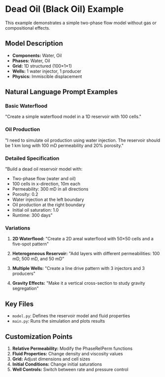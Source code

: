# Dead Oil (Black Oil) Example

This example demonstrates a simple two-phase flow model without gas or compositional effects.

## Model Description

- **Components:** Water, Oil
- **Phases:** Water, Oil
- **Grid:** 1D structured (100×1×1)
- **Wells:** 1 water injector, 1 producer
- **Physics:** Immiscible displacement

## Natural Language Prompt Examples

### Basic Waterflood
"Create a simple waterflood model in a 1D reservoir with 100 cells."

### Oil Production
"I need to simulate oil production using water injection. The reservoir should be 1 km long with 100 mD permeability and 20% porosity."

### Detailed Specification
"Build a dead oil reservoir model with:
- Two-phase flow (water and oil)
- 100 cells in x-direction, 10m each
- Permeability: 300 mD in all directions
- Porosity: 0.2
- Water injection at the left boundary
- Oil production at the right boundary
- Initial oil saturation: 1.0
- Runtime: 300 days"

### Variations

1. **2D Waterflood:**
   "Create a 2D areal waterflood with 50×50 cells and a five-spot pattern"

2. **Heterogeneous Reservoir:**
   "Add layers with different permeabilities: 100 mD, 500 mD, and 50 mD"

3. **Multiple Wells:**
   "Create a line drive pattern with 3 injectors and 3 producers"

4. **Gravity Effects:**
   "Make it a vertical cross-section to study gravity segregation"

## Key Files

- `model.py`: Defines the reservoir model and fluid properties
- `main.py`: Runs the simulation and plots results

## Customization Points

1. **Relative Permeability:** Modify the PhaseRelPerm functions
2. **Fluid Properties:** Change density and viscosity values
3. **Grid:** Adjust dimensions and cell sizes
4. **Initial Conditions:** Change initial saturations
5. **Well Controls:** Switch between rate and pressure control